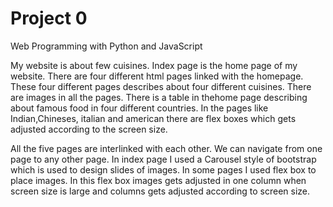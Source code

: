 # Project 0

Web Programming with Python and JavaScript

My website is about few cuisines. Index page is the home page of my website. There are four different html pages linked with
the homepage. These four different pages describes about four different cuisines. There are images in all the pages. There is
a table in thehome page describing about famous food in four different countries. In the pages like Indian,Chineses, italian 
and american there are flex boxes which gets adjusted according to the screen size.
 
 All the five pages are interlinked with each other. We can navigate from one page to any other page.
  In index page I used a Carousel style of bootstrap which is used to design slides of images.
  In some pages I used flex box to place images. In this flex box images gets adjusted in one column when screen size is large
   and columns gets adjusted according to screen size. 
